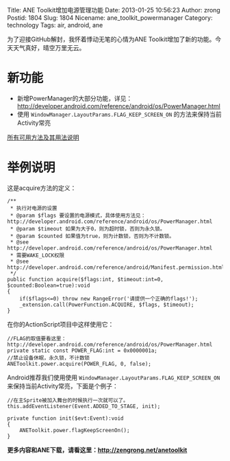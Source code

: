 Title: ANE Toolkit增加电源管理功能
Date: 2013-01-25 10:56:23
Author: zrong
Postid: 1804
Slug: 1804
Nicename: ane_toolkit_powermanager
Category: technology
Tags: air, android, ane

为了迎接GitHub解封，我怀着悸动无笔的心情为ANE Toolkit增加了新的功能。今天天气真好，晴空万里无云。

# 新功能

-   新增PowerManager的大部分功能，详见：<http://developer.android.com/reference/android/os/PowerManager.html>
-   使用 `WindowManager.LayoutParams.FLAG_KEEP_SCREEN_ON` 的方法来保持当前Activity常亮

[所有可用方法及其用法说明](http://zrong.github.io/anetoolkit/doc/org/zengrong/ane/tool/PowerCont.html)

# 举例说明

这是acquire方法的定义：<!--more-->

``` {lang="actionscript"}
/**
 * 执行对电源的设置
 * @param $flags 要设置的电源模式，具体使用方法见：http://developer.android.com/reference/android/os/PowerManager.html
 * @param $timeout 如果为大于0，则为超时锁，否则为永久锁。
 * @param $counted 如果值为true，则为计数锁，否则为不计数锁。
 * @see http://developer.android.com/reference/android/os/PowerManager.html
 * 需要WAKE_LOCK权限
 * @see http://developer.android.com/reference/android/Manifest.permission.html#WAKE_LOCK
 */ 
public function acquire($flags:int, $timeout:int=0, $counted:Boolean=true):void
{
    if($flags<=0) throw new RangeError('请提供一个正确的flags!');
    _extension.call(PowerFunction.ACQUIRE, $flags, $timeout);
}
```

在你的ActionScript项目中这样使用它：

``` {lang="actionscript"}
//FLAG的取值要看这里：http://developer.android.com/reference/android/os/PowerManager.html
private static const POWER_FLAG:int = 0x0000001a;
//禁止设备休眠，永久锁，不计数锁
ANEToolkit.power.acquire(POWER_FLAG, 0, false); 
```

Android推荐我们使用使用 `WindowManager.LayoutParams.FLAG_KEEP_SCREEN_ON`
来保持当前Activity常亮，下面是个例子：

``` {lang="actionscript"}
//在主Sprite被加入舞台的时候执行一次就可以了。
this.addEventListener(Event.ADDED_TO_STAGE, init);

private function init($evt:Event):void
{
    ANEToolkit.power.flagKeepScreenOn();
}
```

**更多内容和ANE下载，请看这里：<http://zengrong.net/anetoolkit>**

